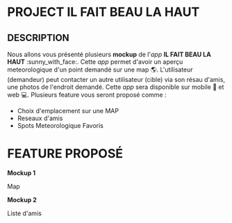 # PROJECT IL FAIT BEAU LA HAUT

## DESCRIPTION

Nous allons vous présenté plusieurs **mockup** de l'*app* **IL FAIT BEAU LA HAUT** :sunny_with_face:.
Cette *app* permet d'avoir un aperçu meteorologique d'un point demandé sur une map :earth_americas:.
L'utilisateur (demandeur) peut contacter un autre utilisateur (cible) via son résau d'amis, une photos de l'endroit demandé.
Cette *app* sera disponible sur mobile :iphone: et web :computer:.
Plusieurs feature vous seront proposé comme :

- Choix d'emplacement sur une MAP
- Reseaux d'amis
- Spots Meteorologique Favoris
  

# FEATURE PROPOSÉ

**Mockup 1**

Map

**Mockup 2**

Liste d'amis



